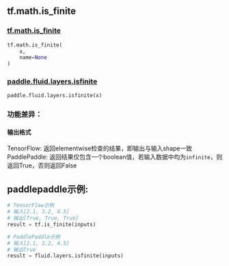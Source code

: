 
## tf.math.is_finite

### [tf.math.is_finite](https://www.tensorflow.org/versions/r2.0/api_docs/python/tf/math/is_finite)
``` python
tf.math.is_finite(
    x,
    name=None
)
```

### [paddle.fluid.layers.isfinite](http://paddlepaddle.org/documentation/docs/zh/1.3/api_cn/layers_cn.html#paddle.fluid.layers.isfinite)
``` python
paddle.fluid.layers.isfinite(x)
```

### 功能差异：

#### 输出格式
TensorFlow: 返回elementwise检查的结果，即输出与输入shape一致
PaddlePaddle: 返回结果仅包含一个boolean值，若输入数据中均为`infinite`，则返回True，否则返回False

## paddlepaddle示例:
```python
# TensorFlow示例
# 输入[2.1, 3.2, 4.5]
# 输出[True, True, True]
result = tf.is_finite(inputs)

# PaddlePaddle示例
# 输入[2.1, 3.2, 4.5]
# 输出True
result = fluid.layers.isfinite(inputs)
```
